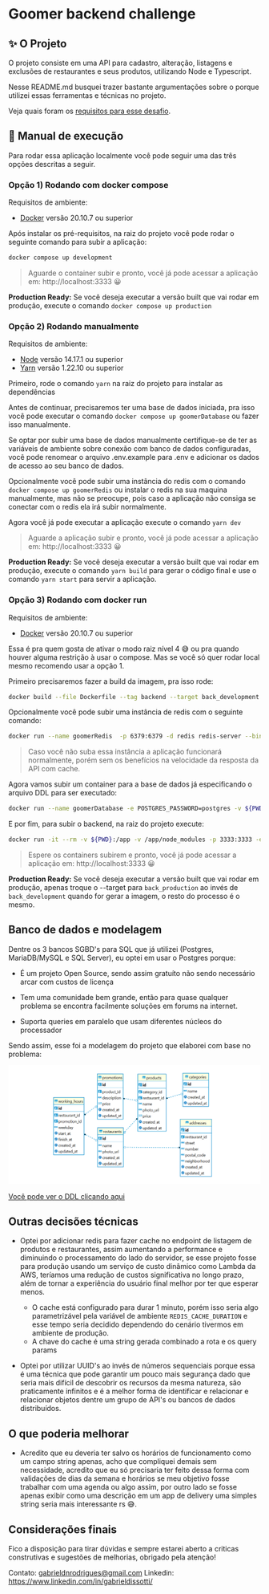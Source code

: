 # Goomer backend challenge

## ✨ O Projeto
O projeto consiste em uma API para cadastro, alteração, listagens e exclusões de restaurantes e seus produtos, utilizando Node e Typescript.

Nesse README.md busquei trazer bastante argumentações sobre o porque utilizei essas ferramentas e técnicas no projeto.

Veja quais foram os [requisitos para esse desafio](./docs/CHALLENGE.md).

## 📜 Manual de execução

Para rodar essa aplicação localmente você pode seguir uma das três opções descritas a seguir.

### Opção 1) Rodando com docker compose

Requisitos de ambiente:
- [Docker](https://www.docker.com/products/docker-desktop) versão 20.10.7 ou superior

Após instalar os pré-requisitos, na raiz do projeto você pode rodar o seguinte comando para subir a aplicação:

```sh
docker compose up development
```
> Aguarde o container subir e pronto, você já pode acessar a aplicação em: http://localhost:3333 😀

**Production Ready:** Se você deseja executar a versão built que vai rodar em produção, execute o comando `docker compose up production`

### Opção 2) Rodando manualmente

Requisitos de ambiente:
- [Node](https://nodejs.org/en/) versão 14.17.1 ou superior
- [Yarn](https://yarnpkg.com/) versão 1.22.10 ou superior

Primeiro, rode o comando `yarn` na raiz do projeto para instalar as dependências

Antes de continuar, precisaremos ter uma base de dados iniciada, pra isso você pode executar o comando `docker compose up goomerDatabase` ou fazer isso manualmente.

Se optar por subir uma base de dados manualmente certifique-se de ter as variáveis de ambiente sobre conexão com banco de dados configuradas, você pode renomear o arquivo .env.example para .env e adicionar os dados de acesso ao seu banco de dados.

Opcionalmente você pode subir uma instância do redis com o comando `docker compose up goomerRedis` ou instalar o redis na sua maquina manualmente, mas não se preocupe, pois caso a aplicação não consiga se conectar com o redis ela irá subir normalmente.

Agora você já pode executar a aplicação execute o comando `yarn dev`

> Aguarde a aplicação subir e pronto, você já pode acessar a aplicação em: http://localhost:3333 😀

**Production Ready:** Se você deseja executar a versão built que vai rodar em produção, execute o comando `yarn build` para gerar o código final e use o comando `yarn start` para servir a aplicação.

### Opção 3) Rodando com docker run

Requisitos de ambiente:
- [Docker](https://www.docker.com/products/docker-desktop) versão 20.10.7 ou superior

Essa é pra quem gosta de ativar o modo raiz nível 4 😅 ou pra quando houver alguma restrição à usar o compose. Mas se você só quer rodar local mesmo recomendo usar a opção 1.

Primeiro precisaremos fazer a build da imagem, pra isso rode:

```sh
docker build --file Dockerfile --tag backend --target back_development .
```

Opcionalmente você pode subir uma instância de redis com o seguinte comando:
```sh
docker run --name goomerRedis  -p 6379:6379 -d redis redis-server --bind '0.0.0.0'
```

> Caso você não suba essa instância a aplicação funcionará normalmente, porém sem os benefícios na velocidade da resposta da API com cache.

Agora vamos subir um container para a base de dados já especificando o arquivo DDL para ser executado:
```sh
docker run --name goomerDatabase -e POSTGRES_PASSWORD=postgres -v ${PWD}/docs/DDL-DML.sql:/docker-entrypoint-initdb.d/docker_postgres_init.sql -d postgres
```

E por fim, para subir o backend, na raiz do projeto execute:
```sh
docker run -it --rm -v ${PWD}:/app -v /app/node_modules -p 3333:3333 -e REDIS_HOST=host.docker.internal -e DATABASE_HOST=host.docker.internal -e NODE_ENV=development backend
```

> Espere os containers subirem e pronto, você já pode acessar a aplicação em: http://localhost:3333 😀


**Production Ready:** Se você deseja executar a versão built que vai rodar em produção, apenas troque o --target para `back_production` ao invés de `back_development` quando for gerar a imagem, o resto do processo é o mesmo.

## Banco de dados e modelagem

Dentre os 3 bancos SGBD's para SQL que já utilizei (Postgres, MariaDB/MySQL e SQL Server), eu optei em usar o Postgres porque:

- É um projeto Open Source, sendo assim gratuíto não sendo necessário arcar com custos de licença

- Tem uma comunidade bem grande, então para quase qualquer problema se encontra facilmente soluções em forums na internet.

- Suporta queries em paralelo que usam diferentes núcleos do processador

Sendo assim, esse foi a modelagem do projeto que elaborei com base no problema:


<img src="./docs/DER.png" />

[Você pode ver o DDL clicando aqui](./docs/DDL-DML.sql)

## Outras decisões técnicas

- Optei por adicionar redis para fazer cache no endpoint de listagem de produtos e restaurantes, assim aumentando a performance e diminuindo o processamento do lado do servidor, se esse projeto fosse para produção usando um serviço de custo dinâmico como Lambda da AWS, teríamos uma redução de custos significativa no longo prazo, além de tornar a experiência do usuário final melhor por ter que esperar menos.
  - O cache está configurado para durar 1 minuto, porém isso seria algo parametrizável pela variável de ambiente `REDIS_CACHE_DURATION` e esse tempo seria decidido dependendo do cenário tivermos em ambiente de produção.
  - A chave do cache é uma string gerada combinado a rota e os query params

- Optei por utilizar UUID's ao invés de números sequenciais porque essa é uma técnica que pode garantir um pouco mais segurança dado que seria mais difícil de descobrir os recursos da mesma natureza, são praticamente infinitos e é a melhor forma de identificar e relacionar e relacionar objetos dentre um grupo de API's ou bancos de dados distribuídos.

## O que poderia melhorar

- Acredito que eu deveria ter salvo os horários de funcionamento como um campo string apenas, acho que compliquei demais sem necessidade, acredito que eu só precisaria ter feito dessa forma com validações de dias da semana e horários se meu objetivo fosse trabalhar com uma agenda ou algo assim, por outro lado se fosse apenas exibir como uma descrição em um app de delivery uma simples string seria mais interessante rs 😅.

## Considerações finais

Fico a disposição para tirar dúvidas e sempre estarei aberto a criticas construtivas e sugestões de melhorias, obrigado pela atenção!

Contato: gabrieldnrodrigues@gmail.com
Linkedin: https://www.linkedin.com/in/gabrieldissotti/
